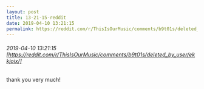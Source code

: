 ```yaml
---
layout: post
title: 13-21-15-reddit
date: 2019-04-10 13:21:15
permalink: https://reddit.com/r/ThisIsOurMusic/comments/b9t01s/deleted_by_user/ekkjoix/
---
```


###### 2019-04-10 13:21:15 [https://reddit.com/r/ThisIsOurMusic/comments/b9t01s/deleted_by_user/ekkjoix/]
thank you very much!
